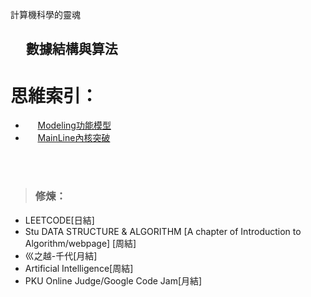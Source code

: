 計算機科學的靈魂
   ## &#160;&#160;&#160;&#160;&#160;數據結構與算法


 # 思維索引：
   * &#160;&#160;&#160;&#160;&#160;[Modeling功能模型](https://github.com/Lost-Monument/NeuralLine/blob/%E8%A1%93%E9%9B%86-COMPUTER/%E6%80%9D%E7%B6%AD%E7%B4%A2%E5%BC%95/Modeling.md)
   * &#160;&#160;&#160;&#160;&#160;[MainLine內核突破](https://github.com/Lost-Monument/NeuralLine/blob/%E8%A1%93%E9%9B%86-COMPUTER/%E6%80%9D%E7%B6%AD%E7%B4%A2%E5%BC%95/MainLine.md)
         
<br />
<br />

 > ### 修煉：
   * LEETCODE[日結]
   * Stu DATA STRUCTURE & ALGORITHM [A chapter of Introduction to Algorithm/webpage] [周結]
   * 巛之越-千代[月結]
   * Artificial Intelligence[周結]
   * PKU Online Judge/Google Code Jam[月結]
